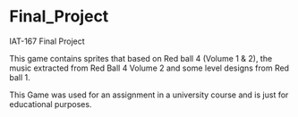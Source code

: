 # Final_Project
IAT-167 Final Project

This game contains sprites that based on Red ball 4 (Volume 1 & 2), the music extracted from 
Red Ball 4 Volume 2 and some level designs from Red ball 1.

This Game was used for an assignment in a university course and is just for educational purposes.
